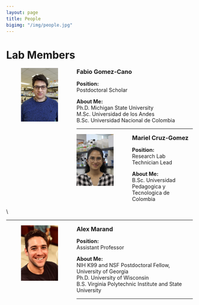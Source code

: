 ```yaml
---
layout: page
title: People
bigimg: "/img/people.jpg"
---
```


# Lab Members

<p align="justify">
<figure>
<div style="float: left; padding-right: 50px; padding-bottom: 50px">
	<img src="/img/people_photos/Fabio.jpg" width="100" alt="" align="left">
</div>
</figure>
</p>

<span style="font-size:16px;">**Fabio Gomez-Cano**</span>

**Position:**\
Postdoctoral Scholar

**About Me:**\
Ph.D. Michigan State University\
M.Sc. Universidad de los Andes \
B.Sc. Universidad Nacional de Colombia

---

<p align="justify">
<figure>
<div style="float: left; padding-right: 50px; padding-bottom: 50px">
	<img src="/img/people_photos/Mariel.jpg" width="100" alt="" align="left">
</div>
</figure>
</p>

<span style="font-size:16px;">**Mariel Cruz-Gomez**</span>

**Position:**\
Research Lab Technician Lead

**About Me:**\
B.Sc. Universidad Pedagogica y Tecnologica de Colombia \
 \
 \


---

<p align="justify">
<figure>
<div style="float: left; padding-right: 50px; padding-bottom: 50px">
	<img src="/img/people_photos/alex.jpg" width="100" alt="" align="left">
</div>
</figure>
</p>

<span style="font-size:16px;">**Alex Marand**</span>

**Position:**\
Assistant Professor

**About Me:**\
NIH K99 and NSF Postdoctoral Fellow, University of Georgia\
Ph.D. University of Wisconsin\
B.S. Virginia Polytechnic Institute and State University

---
